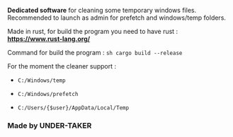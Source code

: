**Dedicated software** for cleaning some temporary windows files.
Recommended to launch as admin for prefetch and windows/temp folders.

Made in rust, for build the program you need to have rust : 
**https://www.rust-lang.org/**

Command for build the program : 
`sh
cargo build --release`

For the moment the cleaner support : 

- `C:/Windows/temp`

- `C:/Windows/prefetch`

- `C:/Users/{$user}/AppData/Local/Temp`

### **Made by UNDER-TAKER**
